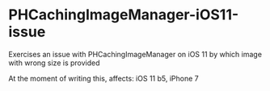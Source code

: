 # PHCachingImageManager-iOS11-issue
Exercises an issue with PHCachingImageManager on iOS 11 by which image with wrong size is provided

At the moment of writing this, affects:
iOS 11 b5, iPhone 7
